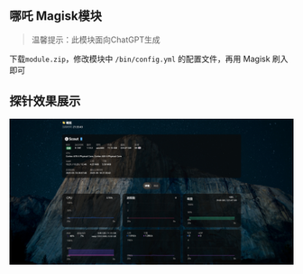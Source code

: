 ## 哪吒 Magisk模块
> 温馨提示：此模块面向ChatGPT生成

下载`module.zip`，修改模块中 `/bin/config.yml` 的配置文件，再用 Magisk 刷入即可

## 探针效果展示

![效果展示](./effect.jpg)  <!-- 请确保图片在仓库的根目录下 -->
